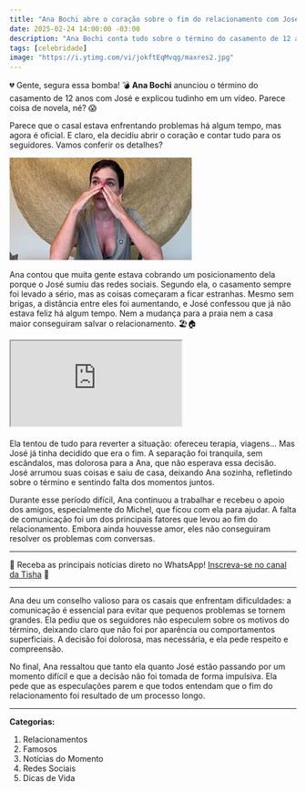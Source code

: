 ```yaml
---
title: "Ana Bochi abre o coração sobre o fim do relacionamento com José"
date: 2025-02-24 14:00:00 -03:00
description: "Ana Bochi conta tudo sobre o término do casamento de 12 anos com José. Confira os detalhes! 💔"
tags: [celebridade]
image: "https://i.ytimg.com/vi/jokftEqMvqg/maxres2.jpg"
---
```


💔 Gente, segura essa bomba! 💣 
**Ana Bochi** anunciou o término do casamento de 12 anos com José e explicou tudinho em um vídeo. Parece coisa de novela, né? 😱 

Parece que o casal estava enfrentando problemas há algum tempo, mas agora é oficial. E claro, ela decidiu abrir o coração e contar tudo para os seguidores. Vamos conferir os detalhes?

![Separação de Ana Bochi: os detalhes do término com José](./img/ana-bochi-anuncia-fim-de-casamento.webp)

Ana contou que muita gente estava cobrando um posicionamento dela porque o José sumiu das redes sociais. Segundo ela, o casamento sempre foi levado a sério, mas as coisas começaram a ficar estranhas. Mesmo sem brigas, a distância entre eles foi aumentando, e José confessou que já não estava feliz há algum tempo. Nem a mudança para a praia nem a casa maior conseguiram salvar o relacionamento. 🏖️🏠

<div class="video-wrapper">
<div class="plyr__video-embed" id="youtube-player">
<iframe src="https://www.youtube.com/embed/jokftEqMvqg" allowfullscreen="" allowtransparency="" allow="autoplay"></iframe>
</div>
</div>
<br />
Ela tentou de tudo para reverter a situação: ofereceu terapia, viagens... Mas José já tinha decidido que era o fim. A separação foi tranquila, sem escândalos, mas dolorosa para a Ana, que não esperava essa decisão. José arrumou suas coisas e saiu de casa, deixando Ana sozinha, refletindo sobre o término e sentindo falta dos momentos juntos.

Durante esse período difícil, Ana continuou a trabalhar e recebeu o apoio dos amigos, especialmente do Michel, que ficou com ela para ajudar. A falta de comunicação foi um dos principais fatores que levou ao fim do relacionamento. Embora ainda houvesse amor, eles não conseguiram resolver os problemas com conversas.

---

🌟 Receba as principais notícias direto no WhatsApp! <a href="https://www.whatsapp.com/channel/0029VaiPYBPLo4heVf0U3u2d" target="_blank" rel="noopener noreferrer">Inscreva-se no canal da Tisha</a> 📲

---

Ana deu um conselho valioso para os casais que enfrentam dificuldades: a comunicação é essencial para evitar que pequenos problemas se tornem grandes. Ela pediu que os seguidores não especulem sobre os motivos do término, deixando claro que não foi por aparência ou comportamentos superficiais. A decisão foi dolorosa, mas necessária, e ela pede respeito e compreensão.

No final, Ana ressaltou que tanto ela quanto José estão passando por um momento difícil e que a decisão não foi tomada de forma impulsiva. Ela pede que as especulações parem e que todos entendam que o fim do relacionamento foi resultado de um processo longo.

---

**Categorias:**
1. Relacionamentos
2. Famosos
3. Notícias do Momento
4. Redes Sociais
5. Dicas de Vida
